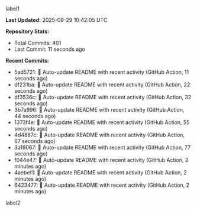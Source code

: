 
label1 
<!-- ACTIVITY_START -->
**Last Updated:** 2025-09-29 10:42:05 UTC

**Repository Stats:**
- Total Commits: 401
- Last Commit: 11 seconds ago

**Recent Commits:**
- 5ad5721: 🤖 Auto-update README with recent activity (GitHub Action, 11 seconds ago)
- df231ba: 🤖 Auto-update README with recent activity (GitHub Action, 22 seconds ago)
- df3536c: 🤖 Auto-update README with recent activity (GitHub Action, 32 seconds ago)
- 3b7a996: 🤖 Auto-update README with recent activity (GitHub Action, 44 seconds ago)
- 1373f4e: 🤖 Auto-update README with recent activity (GitHub Action, 55 seconds ago)
- 4d4887c: 🤖 Auto-update README with recent activity (GitHub Action, 67 seconds ago)
- 3a19067: 🤖 Auto-update README with recent activity (GitHub Action, 77 seconds ago)
- f044e47: 🤖 Auto-update README with recent activity (GitHub Action, 2 minutes ago)
- 4aebef1: 🤖 Auto-update README with recent activity (GitHub Action, 2 minutes ago)
- 6423477: 🤖 Auto-update README with recent activity (GitHub Action, 2 minutes ago)
<!-- ACTIVITY_END -->

label2
